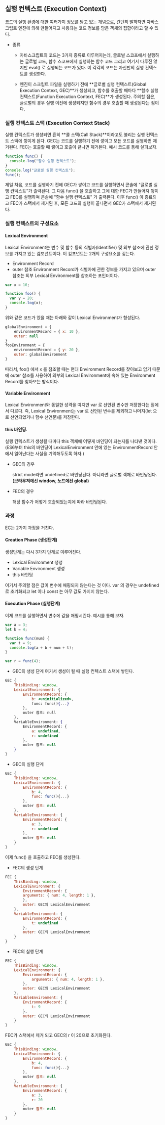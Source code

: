 ## 실행 컨텍스트 (Execution Context)

코드의 실행 환경에 대한 여러가지 정보를 담고 있는 개념으로, 간단히 말하자면 자바스크립트 엔진에 의해 만들어지고 사용되는 코드 정보를 담은 객체의 집합이라고 할 수 있다.

- 종류

  - 자바스크립트의 코드는 3가지 종류로 이루어지는데, 글로벌 스코프에서 실행하는 글로벌 코드, 함수 스코프에서 실행하는 함수 코드 그리고 여기서 다루진 않지만 eval() 로 실행되는 코드가 있다. 이 각각의 코드는 자신만의 실행 컨텍스트를 생성한다.

  - 엔진이 스크립트 파일을 실행하기 전에 **글로벌 실행 컨텍스트(Global Execution Context, GEC)**가 생성되고, 함수를 호출할 때마다 **함수 실행 컨텍스트(Function Execution Context, FEC)**가 생성된다. 주의할 점은, 글로벌의 경우 실행 이전에 생성되지만 함수의 경우 호출할 때 생성된다는 점이다.

### 실행 컨텍스트 스택 (Execution Context Stack)

실행 컨텍스트가 생성되면 흔히 **콜 스택(Call Stack)**이라고도 불리는 실행 컨텍스트 스택에 쌓이게 된다. GEC는 코드를 실행하기 전에 쌓이고 모든 코드를 실행하면 제거된다. FEC는 호출할 때 쌓이고 호출이 끝나면 제거된다. 예시 코드를 통해 살펴보자.

```jsx
function func() {
  console.log("함수 실행 컨텍스트");
}
console.log("글로벌 실행 컨텍스트");
func();
```

제일 처음, 코드를 실행하기 전에 GEC가 쌓이고 코드를 실행하면서 콘솔에 "글로벌 실행 컨텍스트"가 출력된다. 그 다음 func() 을 호출하고 그에 대한 FEC가 만들어져 쌓이고 FEC를 실행하며 콘솔에 "함수 실행 컨텍스트" 가 출력된다. 이후 func() 이 종료되고 FEC가 스택에서 제거된 후, 모든 코드의 실행이 끝나면서 GEC가 스택에서 제거된다.

### 실행 컨텍스트의 구성요소

#### Lexical Environment

Lexical Environment는 변수 및 함수 등의 식별자(Identifier) 및 외부 참조에 관한 정보를 가지고 있는 컴포넌트이다. 이 컴포넌트는 2개의 구성요소를 갖는다.

- Environment Record
- outer 참조
  Environment Record가 식별자에 관한 정보를 가지고 있으며 outer 참조는 외부 Lexical Environment를 참조하는 포인터이다.

```jsx
var x = 10;

function foo() {
  var y = 20;
  console.log(x);
}
```

위와 같은 코드가 있을 때는 아래와 같이 Lexical Environment가 형성된다.

```jsx
globalEnvironment = {
    environmentRecord = { x: 10 },
    outer: null
}
fooEnvironment = {
    environmentRecord = { y: 20 },
    outer: globalEnvironment
}
```

따라서, foo() 에서 x 를 참조할 때는 현대 Environment Record를 찾아보고 없기 때문에 outer 참조를 사용하여 외부의 Lexical Environment에 속해 있는 Environment Record를 찾아보는 방식이다.

#### Variable Environment

Lexical Environment와 동일한 성격을 띠지만 var 로 선언된 변수만 저장한다는 점에서 다르다. 즉, Lexical Environment는 var 로 선언된 변수를 제외하고 나머지(let 으로 선언되었거나 함수 선언문)를 저장한다.

#### this 바인딩.

실행 컨텍스트가 생성될 때마다 this 객체에 어떻게 바인딩이 되는지를 나타낸 것이다. (ES6부터 this의 바인딩이 LexicalEnvironment 안에 있는 EnvironmentRecord 안에서 일어난다는 사실을 기억해두도록 하자.)

- GEC의 경우

  strict mode라면 undefined로 바인딩된다.
  아니라면 글로벌 객체로 바인딩된다. **(브라우저에선 window, 노드에선 global)**

- FEC의 경우

  해당 함수가 어떻게 호출되었는지에 따라 바인딩된다.

### 과정

EC는 2가지 과정을 거친다.

#### Creation Phase (생성단계)

생성단계는 다시 3가지 단계로 이루어진다.

- Lexical Environment 생성
- Variable Environment 생성
- this 바인딩

여기서 주의할 점은 값이 변수에 매핑되지 않는다는 것 이다. var 의 경우는 undefined 로 초기화되고 let 이나 const 는 아무 값도 가지지 않는다.

#### Execution Phase (실행단계)

이제 코드를 실행하면서 변수에 값을 매핑시킨다. 예시를 통해 보자.

```jsx
var a = 3;
let b = 4;

function func(num) {
  var t = 9;
  console.log(a + b + num + t);
}

var r = func(4);
```

- GEC의 생성 단계
  여기서 생성이 될 때 실행 컨텍스트 스택에 쌓인다.

```jsx
GEC {
    ThisBinding: window,
    LexicalEnvironment: {
        EnvironmentRecord: {
            b: <uninitialized>,
            func: func(){...}
        },
        outer 참조: null
    },
    VariableEnvironment: {
        EnvironmentRecord: {
            a: undefined,
            r: undefined
        },
        outer 참조: null
    }
}
```

- GEC의 실행 단계

```jsx
GEC {
    ThisBinding: window,
    LexicalEnvironment: {
        EnvironmentRecord: {
            b: 4,
            func: func(){...}
        },
        outer 참조: null
    },
    VariableEnvironment: {
        EnvironmentRecord: {
            a: 3,
            r: undefined
        },
        outer 참조: null
    }
}
```

이제 func() 을 호출하고 FEC를 생성한다.

- FEC의 생성 단계

```jsx
FEC {
    ThisBinding: window,
    LexicalEnvironment: {
        EnvironmentRecord: {
        arguments: { num: 4, length: 1 },
        },
        outer: GEC의 LexicalEnvironment
    },
    VariableEnvironment: {
        EnvironmentRecord: {
            t: undefined
        },
        outer: GEC의 LexicalEnvironment
    }
}
```

- FEC의 실행 단계

```jsx
FEC {
    ThisBinding: window,
    LexicalEnvironment: {
        EnvironmentRecord: {
            arguments: { num: 4, length: 1 },
        },
        outer: GEC의 LexicalEnvironment
    },
    VariableEnvironment: {
        EnvironmentRecord: {
            t: 9
        },
        outer: GEC의 LexicalEnvironment
    }
}
```

FEC가 스택에서 제거 되고 GEC의 r 이 20으로 초기화된다.

```jsx
GEC {
    ThisBinding: window,
    LexicalEnvironment: {
        EnvironmentRecord: {
            b: 4,
            func: func(){...}
        },
        outer 참조: null
    },
    VariableEnvironment: {
        EnvironmentRecord: {
            a: 3,
            r: 20
        },
        outer 참조: null
    }
}
```
